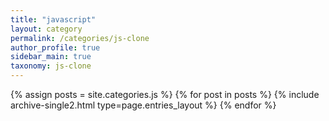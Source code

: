 ```yaml
---
title: "javascript"
layout: category
permalink: /categories/js-clone
author_profile: true
sidebar_main: true
taxonomy: js-clone
---
```


{% assign posts = site.categories.js %}
{% for post in posts %} {% include archive-single2.html type=page.entries_layout %} {% endfor %}
